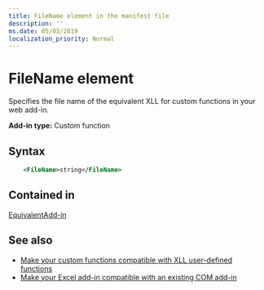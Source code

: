 ```yaml
---
title: FileName element in the manifest file
description: ''
ms.date: 05/03/2019
localization_priority: Normal
---
```


# FileName element

Specifies the file name of the equivalent XLL for custom functions in your web add-in.

**Add-in type:** Custom function

## Syntax

```XML
    <FileName>string</FileName>  
```

## Contained in

[EquivalentAdd-in](equivalentaddin.md)


## See also

- [Make your custom functions compatible with XLL user-defined functions](../../excel/make-custom-functions-compatible-with-xll-udf.md)
- [Make your Excel add-in compatible with an existing COM add-in](../../develop/make-office-add-in-compatible-with-existing-com-add-in.md)
